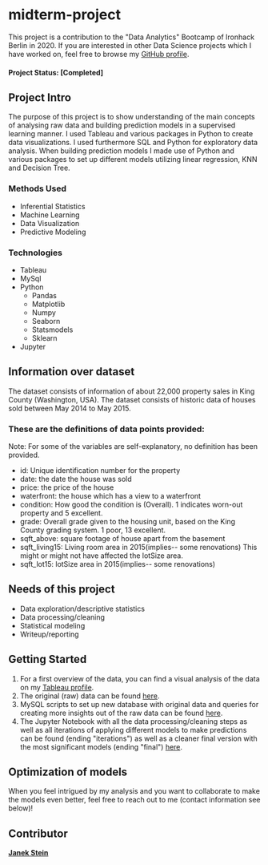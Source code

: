 # midterm-project

This project is a contribution to the "Data Analytics" Bootcamp of Ironhack Berlin in 2020. If you are interested in other Data Science projects which I have worked on, feel free to browse my [GitHub profile](https://github.com/jast92/).

#### Project Status: [Completed]

## Project Intro
The purpose of this project is to show understanding of the main concepts of analysing raw data and building prediction models in a supervised learning manner. I used Tableau and various packages in Python to create data visualizations. I used furthermore SQL and Python for exploratory data analysis. When building prediction models I made use of Python and various packages to set up different models utilizing linear regression, KNN and Decision Tree.

### Methods Used
* Inferential Statistics
* Machine Learning
* Data Visualization
* Predictive Modeling

### Technologies
* Tableau
* MySql
* Python
  * Pandas
  * Matplotlib
  * Numpy
  * Seaborn
  * Statsmodels
  * Sklearn
* Jupyter

## Information over dataset
The dataset consists of information of about 22,000 property sales in King County (Washington, USA). The dataset consists of historic data of houses sold between May 2014 to May 2015.

### These are the definitions of data points provided:

Note: For some of the variables are self-explanatory, no definition has been provided.

* id: Unique identification number for the property
* date: the date the house was sold
* price: the price of the house
* waterfront: the house which has a view to a waterfront
* condition: How good the condition is (Overall). 1 indicates worn-out property and 5 excellent.
* grade: Overall grade given to the housing unit, based on the King County grading system. 1 poor, 13 excellent.
* sqft_above: square footage of house apart from the basement
* sqft_living15: Living room area in 2015(implies-- some renovations) This might or might not have affected the lotSize area.
* sqft_lot15: lotSize area in 2015(implies-- some renovations)

## Needs of this project

- Data exploration/descriptive statistics
- Data processing/cleaning
- Statistical modeling
- Writeup/reporting

## Getting Started

1. For a first overview of the data, you can find a visual analysis of the data on my [Tableau profile](https://public.tableau.com/profile/janek.stein#!/).
2. The original (raw) data can be found [here](https://github.com/jast92/midterm-project/tree/main/data).
3. MySQL scripts to set up new database with original data and queries for creating more insights out of the raw data can be found [here](https://github.com/jast92/midterm-project/tree/main/sql-queries).
4. The Jupyter Notebook with all the data processing/cleaning steps as well as all iterations of applying different models to make predictions can be found (ending "iterations") as well as a cleaner final version with the most significant models (ending "final") [here](https://github.com/jast92/midterm-project/tree/main/jupyter-notebooks).


## Optimization of models
When you feel intrigued by my analysis and you want to collaborate to make the models even better, feel free to reach out to me (contact information see below)!


## Contributor

**[Janek Stein](https://www.linkedin.com/in/janekstein/)**
